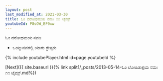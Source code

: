 ```yaml
---
layout: post
last_modified_at: 2021-03-30
title: ಓಂ ದರೋಥಮಯ ನಮಃ ೧೧ ಟೈಮ್ಸ್
youtubeId: P8sOW_EF0xw
---
```

 
 
 ಓಂ ದರೋಥಮಯ ನಮಃ  
 
 -  ಒಯ್ಯುವವರಲ್ಲಿ ಯಾರು ಶ್ರೇಷ್ಠರು 
 
  
 
  
 
 
 
 
 
 


{% include youtubePlayer.html id=page.youtubeId %}
 
[Next]({{ site.baseurl }}{% link  split1/_posts/2013-05-14-ಓಂ ಲೋಹಿತಾಕ್ಷಯ ನಮಃ ೧೧ ಟೈಮ್ಸ್.md%})
 
